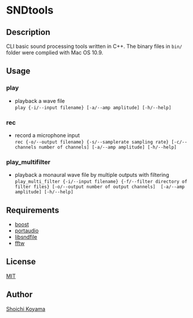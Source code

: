 SNDtools
====
## Description
CLI basic sound processing tools written in C++. The binary files in `bin/` folder were complied with Mac OS 10.9.

## Usage
### play
- playback a wave file  
`play {-i/--input filename} [-a/--amp amplitude] [-h/--help]`

### rec
- record a microphone input  
`rec {-o/--output filename} {-s/--samplerate sampling rate} [-c/--channels number of channels] [-a/--amp amplitude] [-h/--help]`

### play_multifilter
- playback a monaural wave file by multiple outputs with filtering  
`play_multi_filter {-i/--input filename} {-f/--filter directory of filter files} [-o/--output number of output channels]  [-a/--amp amplitude] [-h/--help]`

## Requirements
- [boost](http://www.boost.org/)
- [portaudio](http://www.portaudio.com/)
- [libsndfile](http://www.mega-nerd.com/libsndfile/)
- [fftw](http://www.fftw.org/)

## License
[MIT](https://github.com/sh01k/SNDtools/blob/master/LICENSE)

## Author
[Shoichi Koyama](http://www.sh01.org/)
